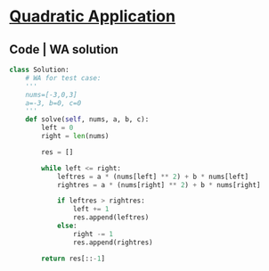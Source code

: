 # [Quadratic Application](https://binarysearch.com/problems/Quadratic-Application)

## Code | WA solution

```py
class Solution:
    # WA for test case: 
    '''
    nums=[-3,0,3]
    a=-3, b=0, c=0
    '''
    def solve(self, nums, a, b, c):
        left = 0
        right = len(nums)

        res = []

        while left <= right:
            leftres = a * (nums[left] ** 2) + b * nums[left]
            rightres = a * (nums[right] ** 2) + b * nums[right]

            if leftres > rightres:
                left += 1
                res.append(leftres)
            else:
                right -= 1
                res.append(rightres)

        return res[::-1]
```
